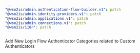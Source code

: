 ```yaml
---
"@wso2is/admin.authentication-flow-builder.v1": patch
"@wso2is/admin.identity-providers.v1": patch
"@wso2is/admin.applications.v1": patch
"@wso2is/admin.connections.v1": patch
"@wso2is/i18n": patch
---
```


Add New Login Flow Authenticator Categories related to Custom Authenticators
